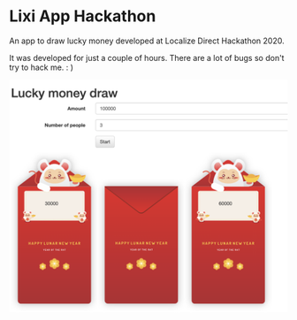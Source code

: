 # Lixi App Hackathon

An app to draw lucky money developed at Localize Direct Hackathon 2020.

It was developed for just a couple of hours. There are a lot of bugs so don't try to hack me. : )

![](lixiapp.png)